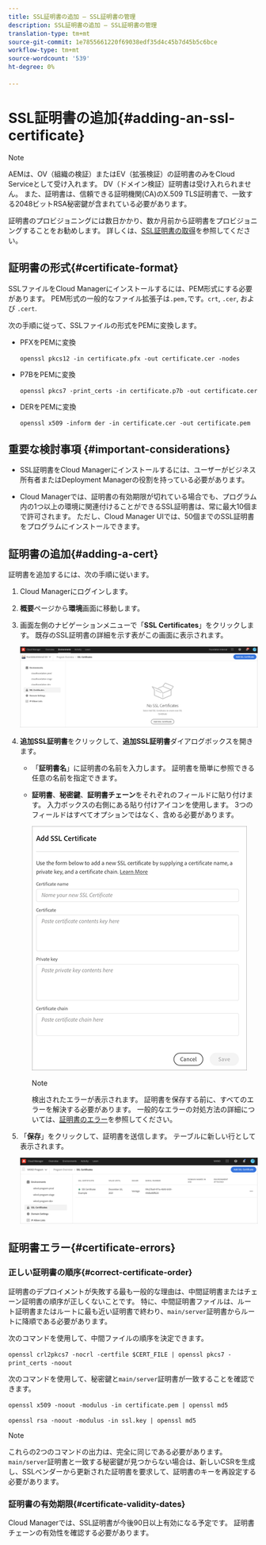 ```yaml
---
title: SSL証明書の追加 — SSL証明書の管理
description: SSL証明書の追加 — SSL証明書の管理
translation-type: tm+mt
source-git-commit: 1e7855661220f69038edf35d4c45b7d45b5c6bce
workflow-type: tm+mt
source-wordcount: '539'
ht-degree: 0%

---
```



# SSL証明書の追加{#adding-an-ssl-certificate}

>[!NOTE]
>AEMは、OV（組織の検証）またはEV（拡張検証）の証明書のみをCloud Serviceとして受け入れます。 DV（ドメイン検証）証明書は受け入れられません。 また、証明書は、信頼できる証明機関(CA)のX.509 TLS証明書で、一致する2048ビットRSA秘密鍵が含まれている必要があります。

証明書のプロビジョニングには数日かかり、数か月前から証明書をプロビジョニングすることをお勧めします。 詳しくは、[SSL証明書の取得](/help/implementing/cloud-manager/managing-ssl-certifications/get-ssl-certificate.md)を参照してください。

## 証明書の形式{#certificate-format}

SSLファイルをCloud Managerにインストールするには、PEM形式にする必要があります。 PEM形式の一般的なファイル拡張子は`.pem,`です。`crt`, `.cer`, および `.cert`.

次の手順に従って、SSLファイルの形式をPEMに変換します。

* PFXをPEMに変換

   `openssl pkcs12 -in certificate.pfx -out certificate.cer -nodes`

* P7BをPEMに変換

   `openssl pkcs7 -print_certs -in certificate.p7b -out certificate.cer`

* DERをPEMに変換

   `openssl x509 -inform der -in certificate.cer -out certificate.pem`

## 重要な検討事項 {#important-considerations}

* SSL証明書をCloud Managerにインストールするには、ユーザーがビジネス所有者またはDeployment Managerの役割を持っている必要があります。

* Cloud Managerでは、証明書の有効期限が切れている場合でも、プログラム内の1つ以上の環境に関連付けることができるSSL証明書は、常に最大10個まで許可されます。 ただし、Cloud Manager UIでは、50個までのSSL証明書をプログラムにインストールできます。

## 証明書の追加{#adding-a-cert}

証明書を追加するには、次の手順に従います。

1. Cloud Managerにログインします。
1. **概要**&#x200B;ページから&#x200B;**環境**&#x200B;画面に移動します。
1. 画面左側のナビゲーションメニューで「**SSL Certificates**」をクリックします。 既存のSSL証明書の詳細を示す表がこの画面に表示されます。

   ![](/help/implementing/cloud-manager/assets/ssl/ssl-cert-1.png)

1. **追加SSL証明書**&#x200B;をクリックして、**追加SSL証明書**&#x200B;ダイアログボックスを開きます。

   * 「**証明書名**」に証明書の名前を入力します。 証明書を簡単に参照できる任意の名前を指定できます。
   * **証明書**、**秘密鍵**、**証明書チェーン**をそれぞれのフィールドに貼り付けます。 入力ボックスの右側にある貼り付けアイコンを使用します。
3つのフィールドはすべてオプションではなく、含める必要があります。

      ![](/help/implementing/cloud-manager/assets/ssl/ssl-cert-02.png)


      >[!NOTE]
      >検出されたエラーが表示されます。 証明書を保存する前に、すべてのエラーを解決する必要があります。 一般的なエラーの対処方法の詳細については、[証明書のエラー](#certificate-errors)を参照してください。

1. 「**保存**」をクリックして、証明書を送信します。 テーブルに新しい行として表示されます。

   ![](/help/implementing/cloud-manager/assets/ssl/ssl-cert-3.png)

## 証明書エラー{#certificate-errors}

### 正しい証明書の順序{#correct-certificate-order}

証明書のデプロイメントが失敗する最も一般的な理由は、中間証明書またはチェーン証明書の順序が正しくないことです。 特に、中間証明書ファイルは、ルート証明書またはルートに最も近い証明書で終わり、`main/server`証明書からルートに降順である必要があります。

次のコマンドを使用して、中間ファイルの順序を決定できます。

`openssl crl2pkcs7 -nocrl -certfile $CERT_FILE | openssl pkcs7 -print_certs -noout`

次のコマンドを使用して、秘密鍵と`main/server`証明書が一致することを確認できます。

`openssl x509 -noout -modulus -in certificate.pem | openssl md5`

`openssl rsa -noout -modulus -in ssl.key | openssl md5`

>[!NOTE]
>これらの2つのコマンドの出力は、完全に同じである必要があります。 `main/server`証明書と一致する秘密鍵が見つからない場合は、新しいCSRを生成し、SSLベンダーから更新された証明書を要求して、証明書のキーを再設定する必要があります。

### 証明書の有効期限{#certificate-validity-dates}

Cloud Managerでは、SSL証明書が今後90日以上有効になる予定です。 証明書チェーンの有効性を確認する必要があります。
